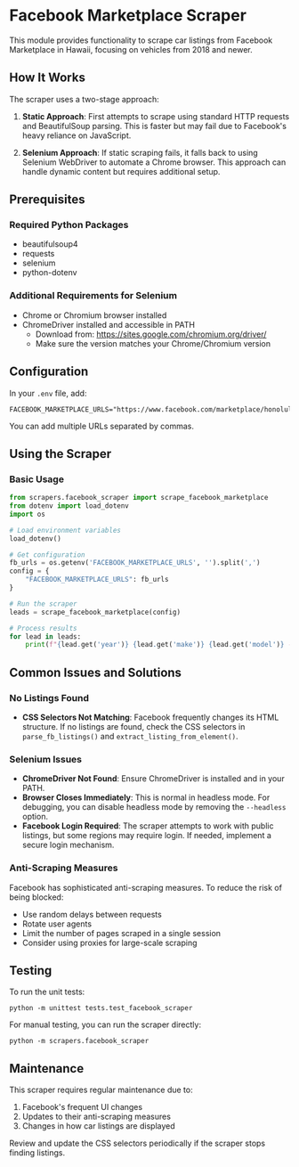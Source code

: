 # Facebook Marketplace Scraper

This module provides functionality to scrape car listings from Facebook Marketplace in Hawaii, focusing on vehicles from 2018 and newer.

## How It Works

The scraper uses a two-stage approach:

1. **Static Approach**: First attempts to scrape using standard HTTP requests and BeautifulSoup parsing. This is faster but may fail due to Facebook's heavy reliance on JavaScript.

2. **Selenium Approach**: If static scraping fails, it falls back to using Selenium WebDriver to automate a Chrome browser. This approach can handle dynamic content but requires additional setup.

## Prerequisites

### Required Python Packages
- beautifulsoup4
- requests
- selenium
- python-dotenv

### Additional Requirements for Selenium
- Chrome or Chromium browser installed
- ChromeDriver installed and accessible in PATH
  - Download from: https://sites.google.com/chromium.org/driver/
  - Make sure the version matches your Chrome/Chromium version

## Configuration

In your `.env` file, add:

```
FACEBOOK_MARKETPLACE_URLS="https://www.facebook.com/marketplace/honolulu/vehicles/,https://www.facebook.com/marketplace/maui/vehicles/"
```

You can add multiple URLs separated by commas.

## Using the Scraper

### Basic Usage

```python
from scrapers.facebook_scraper import scrape_facebook_marketplace
from dotenv import load_dotenv
import os

# Load environment variables
load_dotenv()

# Get configuration
fb_urls = os.getenv('FACEBOOK_MARKETPLACE_URLS', '').split(',')
config = {
    "FACEBOOK_MARKETPLACE_URLS": fb_urls
}

# Run the scraper
leads = scrape_facebook_marketplace(config)

# Process results
for lead in leads:
    print(f"{lead.get('year')} {lead.get('make')} {lead.get('model')} - ${lead.get('price')}")
```

## Common Issues and Solutions

### No Listings Found

- **CSS Selectors Not Matching**: Facebook frequently changes its HTML structure. If no listings are found, check the CSS selectors in `parse_fb_listings()` and `extract_listing_from_element()`.

### Selenium Issues

- **ChromeDriver Not Found**: Ensure ChromeDriver is installed and in your PATH.
- **Browser Closes Immediately**: This is normal in headless mode. For debugging, you can disable headless mode by removing the `--headless` option.
- **Facebook Login Required**: The scraper attempts to work with public listings, but some regions may require login. If needed, implement a secure login mechanism.

### Anti-Scraping Measures

Facebook has sophisticated anti-scraping measures. To reduce the risk of being blocked:

- Use random delays between requests
- Rotate user agents
- Limit the number of pages scraped in a single session
- Consider using proxies for large-scale scraping

## Testing

To run the unit tests:

```
python -m unittest tests.test_facebook_scraper
```

For manual testing, you can run the scraper directly:

```
python -m scrapers.facebook_scraper
```

## Maintenance

This scraper requires regular maintenance due to:

1. Facebook's frequent UI changes
2. Updates to their anti-scraping measures
3. Changes in how car listings are displayed

Review and update the CSS selectors periodically if the scraper stops finding listings. 